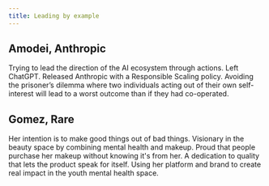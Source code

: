 ```yaml
---
title: Leading by example
---
```

## Amodei, Anthropic
Trying to lead the direction of the AI ecosystem through actions.
Left ChatGPT.
Released Anthropic with a Responsible Scaling policy.
Avoiding the prisoner’s dilemma where two individuals acting out of their own self-interest will lead to a worst outcome than if they had co-operated.

## Gomez, Rare
Her intention is to make good things out of bad things.
Visionary in the beauty space by combining mental health and makeup.
Proud that people purchase her makeup without knowing it's from her. A dedication to quality that lets the product speak for itself.
Using her platform and brand to create real impact in the youth mental health space.